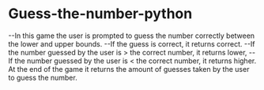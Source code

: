 # Guess-the-number-python

--In this game the user is prompted to guess the number correctly between the lower and upper bounds.
--If the guess is correct, it returns correct.
--If the number guessed by the user is > the correct number, it returns lower, 
--If the number guessed by the user is < the correct number, it returns higher.
At the end of the game it returns the amount of guesses taken by the user to guess the number.
